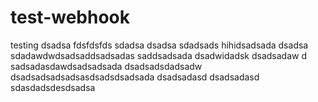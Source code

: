 # test-webhook
testing
dsadsa
fdsfdsfds
sdadsa
dsadsa
sdadsads
hihidsadsada
dsadsa
sdadawdwdsadsaddsadsadas
saddsadsada
dsadwidadsk
dsadsadaw
d
sadsadasdawdsadsadsada
dsadsadsdadsadw
dsadsadsadsadsasdsadsdsadsada
dsadsadasd
dsadsadasd
sdasdadsdesdsadsa
